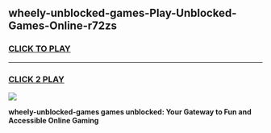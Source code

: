 
## wheely-unblocked-games-Play-Unblocked-Games-Online-r72zs
<h3>
<a href="https://premium76.site?title=wheely-unblocked-games&ref=24A">CLICK TO PLAY</a></h3>
<hr>

<h3>
<a href="https://premium76.site?title=wheely-unblocked-games&ref=24A">CLICK 2 PLAY</a>
  
</h3>

<a href="https://premium76.site?title=wheely-unblocked-games&ref=24A"><img src="https://clearcache.store/games.png"></a>


**wheely-unblocked-games games unblocked: Your Gateway to Fun and Accessible Online Gaming**
